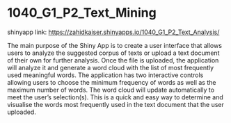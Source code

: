 # 1040_G1_P2_Text_Mining

shinyapp link:
https://zahidkaiser.shinyapps.io/1040_G1_P2_Text_Analysis/

The main purpose of the Shiny App is to create a user interface that allows users to analyze the suggested corpus of texts or upload a text document of their own for further analysis. Once the file is uploaded, the application will analyze it and generate a word cloud with the list of most frequently used meaningful words. The application has two interactive controls allowing users to choose the minimum frequency of words as well as the maximum number of words. The word cloud will update automatically to meet the user’s selection(s). This is a quick and easy way to determine and visualise the words most frequently used in the text document that the user uploaded.
